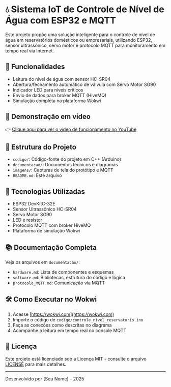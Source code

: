 # 💧 Sistema IoT de Controle de Nível de Água com ESP32 e MQTT

Este projeto propõe uma solução inteligente para o controle de nível de água em reservatórios domésticos ou empresariais, utilizando ESP32, sensor ultrassônico, servo motor e protocolo MQTT para monitoramento em tempo real via Internet.

## 📌 Funcionalidades
- Leitura do nível de água com sensor HC-SR04
- Abertura/fechamento automático de válvula com Servo Motor SG90
- Indicador LED para níveis críticos
- Envio de dados para broker MQTT (HiveMQ)
- Simulação completa na plataforma Wokwi

## 🎥 Demonstração em vídeo
👉 [Clique aqui para ver o vídeo de funcionamento no YouTube](https://youtu.be/SEU-LINK-AQUI)

## 📂 Estrutura do Projeto
- `codigo/`: Código-fonte do projeto em C++ (Arduino)
- `documentacao/`: Documentos técnicos e diagramas
- `imagens/`: Capturas de tela do protótipo e MQTT
- `README.md`: Este arquivo

## 🧠 Tecnologias Utilizadas
- ESP32 DevKitC-32E
- Sensor Ultrassônico HC-SR04
- Servo Motor SG90
- LED e resistor
- Protocolo MQTT com broker HiveMQ
- Plataforma de simulação Wokwi

## 📚 Documentação Completa
Veja os arquivos em `documentacao/`:
- `hardware.md`: Lista de componentes e esquemas
- `software.md`: Bibliotecas, estrutura do código e lógica
- `protocolo_MQTT.md`: Comunicação via MQTT

## 🛠️ Como Executar no Wokwi
1. Acesse [https://wokwi.com](https://wokwi.com)
2. Importe o código de `codigo/controle_nivel_reservatorio.ino`
3. Faça as conexões como descritas no diagrama
4. Acompanhe a leitura em tempo real no console MQTT

## 📑 Licença
Este projeto está licenciado sob a Licença MIT - consulte o arquivo [LICENSE](LICENSE) para mais detalhes.

---
Desenvolvido por [Seu Nome] – 2025
